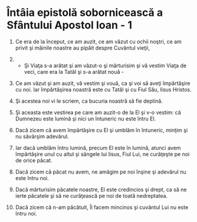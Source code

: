 # &#206;nt&#226;ia epistol&#259; soborniceasc&#259; a Sf&#226;ntului Apostol Ioan - 1

1. Ce era de la început, ce am auzit, ce am văzut cu ochii noştri, ce am privit şi mâinile noastre au pipăit despre Cuvântul vieţii, 

2. - Şi Viaţa s-a arătat şi am văzut-o şi mărturisim şi vă vestim Viaţa de veci, care era la Tatăl şi s-a arătat nouă - 

3. Ce am văzut şi am auzit, vă vestim şi vouă, ca şi voi să aveţi împărtăşire cu noi. Iar împărtăşirea noastră este cu Tatăl şi cu Fiul Său, Iisus Hristos. 

4. Şi acestea noi vi le scriem, ca bucuria noastră să fie deplină. 

5. Şi aceasta este vestirea pe care am auzit-o de la El şi v-o vestim: că Dumnezeu este lumină şi nici un întuneric nu este întru El. 

6. Dacă zicem că avem împărtăşire cu El şi umblăm în întuneric, minţim şi nu săvârşim adevărul. 

7. Iar dacă umblăm întru lumină, precum El este în lumină, atunci avem împărtăşire unul cu altul şi sângele lui Iisus, Fiul Lui, ne curăţeşte pe noi de orice păcat. 

8. Dacă zicem că păcat nu avem, ne amăgim pe noi înşine şi adevărul nu este întru noi. 

9. Dacă mărturisim păcatele noastre, El este credincios şi drept, ca să ne ierte păcatele şi să ne curăţească pe noi de toată nedreptatea. 

10. Dacă zicem că n-am păcătuit, Îl facem mincinos şi cuvântul Lui nu este întru noi. 

